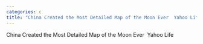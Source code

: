 ```yaml
---
categories: c
title: "China Created the Most Detailed Map of the Moon Ever  Yahoo Life"
---
```

China Created the Most Detailed Map of the Moon Ever&nbsp;&nbsp;Yahoo Life